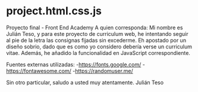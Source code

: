 # project.html.css.js
Proyecto final - Front End Academy
A quien corresponda: 
Mi nombre es Julián Teso, y para este proyecto de curriculum web, he intentando seguir al pie de la letra las consignas fijadas sin excederme.
Eh apostado por un diseño sobrio, dado que es como yo considero debería verse un curriculum vitae.
Además, he añadido la funcionalidad en JavaScript correspondiente.

Fuentes externas utilizadas:
-https://fonts.google.com/
-https://fontawesome.com/
-https://randomuser.me/

Sin otro particular, saludo a usted muy atentamente.
Julián Teso

